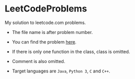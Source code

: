 # LeetCodeProblems
My solution to leetcode.com problems.


+ The file name is after problem number.

+ You can find the problem [here](https://leetcode.com/problemset/all/).

+ If there is only one function in the class, class is omitted.

+ Comment is also omitted.

+ Target languages are `Java`, `Python 3`, `C` and `C++`.
